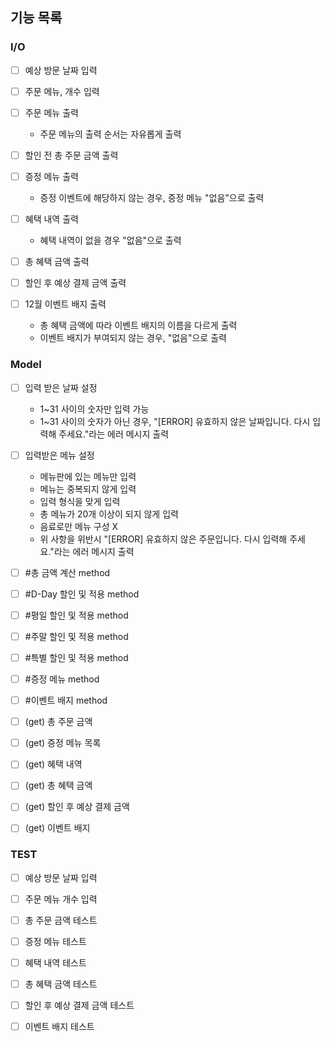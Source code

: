 ## 기능 목록

### I/O

- [ ] 예상 방문 날짜 입력
- [ ] 주문 메뉴, 개수 입력

- [ ] 주문 메뉴 출력
    - 주문 메뉴의 출력 순서는 자유롭게 출력
- [ ] 할인 전 총 주문 금액 출력
- [ ] 증정 메뉴 출력
    - 증정 이벤트에 해당하지 않는 경우, 증정 메뉴 "없음"으로 출력
- [ ] 혜택 내역 출력
    - 혜택 내역이 없을 경우 "없음"으로 출력
- [ ] 총 혜택 금액 출력
- [ ] 할인 후 예상 결제 금액 출력
- [ ] 12월 이벤트 배지 출력
    - 총 혜택 금액에 따라 이벤트 배지의 이름을 다르게 출력
    - 이벤트 배지가 부여되지 않는 경우, "없음"으로 출력


### Model

- [ ] 입력 받은 날짜 설정
    - 1~31 사이의 숫자만 입력 가능
    - 1~31 사이의 숫자가 아닌 경우, "[ERROR] 유효하지 않은 날짜입니다. 다시 입력해 주세요."라는 에러 메시지 출력

- [ ] 입력받은 메뉴 설정
    - 메뉴판에 있는 메뉴만 입력
    - 메뉴는 중복되지 않게 입력
    - 입력 형식을 맞게 입력
    - 총 메뉴가 20개 이상이 되지 않게 입력
    - 음료로만 메뉴 구성 X
    - 위 사항을 위반시 "[ERROR] 유효하지 않은 주문입니다. 다시 입력해 주세요."라는 에러 메시지 출력


- [ ] #총 금액 계산 method
- [ ] #D-Day 할인 및 적용 method
- [ ] #평일 할인 및 적용 method
- [ ] #주말 할인 및 적용 method
- [ ] #특별 할인 및 적용 method
- [ ] #증정 메뉴 method
- [ ] #이벤트 배지 method

- [ ] (get) 총 주문 금액
- [ ] (get) 증정 메뉴 목록
- [ ] (get) 혜택 내역
- [ ] (get) 총 혜택 금액
- [ ] (get) 할인 후 예상 결제 금액
- [ ] (get) 이벤트 배지


### TEST

- [ ] 예상 방문 날짜 입력
- [ ] 주문 메뉴 개수 입력

- [ ] 총 주문 금액 테스트
- [ ] 증정 메뉴 테스트
- [ ] 혜택 내역 테스트
- [ ] 총 혜택 금액 테스트
- [ ] 할인 후 예상 결제 금액 테스트
- [ ] 이벤트 배지 테스트